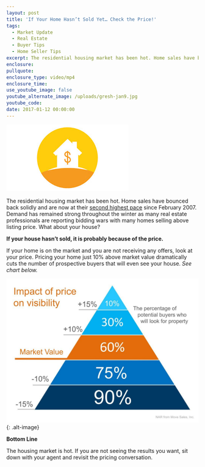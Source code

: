 ```yaml
---
layout: post
title: 'If Your Home Hasn’t Sold Yet… Check the Price!'
tags:
  - Market Update
  - Real Estate
  - Buyer Tips
  - Home Seller Tips
excerpt: The residential housing market has been hot. Home sales have bounced back solidly and are now at their second highest pace since February 2007.
enclosure:
pullquote:
enclosure_type: video/mp4
enclosure_time:
use_youtube_image: false
youtube_alternate_image: /uploads/gresh-jan9.jpg
youtube_code:
date: 2017-01-12 00:00:00
---
```



![](/uploads/versions/gresh-jan9---x----320-175x---.jpg)

The residential housing market has been hot. Home sales have bounced back solidly and are now at their [second highest pace](https://www.nar.realtor/news-releases/2016/12/existing-home-sales-forge-ahead-in-november) since February 2007. Demand has remained strong throughout the winter as many real estate professionals are reporting bidding wars with many homes selling above listing price. What about your house?

**If your house hasn’t sold, it is probably because of the price.**

If your home is on the market and you are not receiving any offers, look at your price. Pricing your home just 10% above market value dramatically cuts the number of prospective buyers that will even see your house. *See chart below.*

![](/uploads/versions/20170109-stm-eng-1024x768---x----1024-768x---.jpg){: .alt-image}

**Bottom Line**

The housing market is hot. If you are not seeing the results you want, sit down with your agent and revisit the pricing conversation.